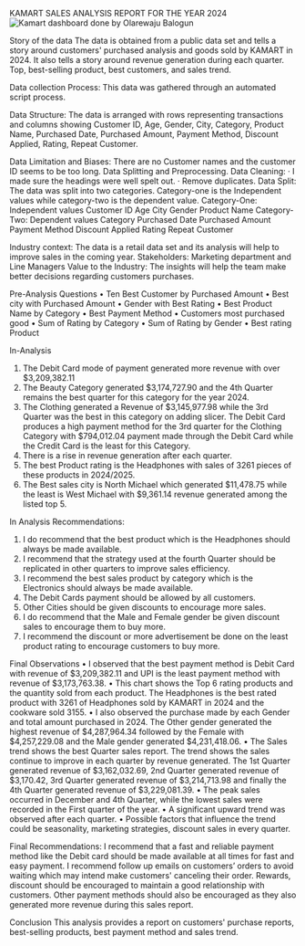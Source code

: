 KAMART SALES ANALYSIS REPORT FOR THE YEAR 2024
![Kamart dashboard done by Olarewaju Balogun](https://github.com/user-attachments/assets/9d4c1da0-ebb8-4eea-9332-bd98f4a2cfda)

Story of the data
The data is obtained from a public data set and tells a story around customers' purchased analysis and goods sold by KAMART in 2024. It also tells a story around revenue generation during each quarter. Top, best-selling product, best customers, and sales trend. 
 
Data collection Process: This data was gathered through an automated script process.

Data Structure: The data is arranged with rows representing transactions and columns showing Customer ID, Age, Gender, City, Category, Product Name, Purchased Date, Purchased Amount, Payment Method, Discount Applied, Rating, Repeat Customer.

Data Limitation and Biases: There are no Customer names and the customer ID seems to be too long.
Data Splitting and Preprocessing.
Data Cleaning:
· I made sure the headings were well spelt out.
· Remove duplicates.
Data Split: The data was split into two categories. Category-one is the Independent values while category-two is the dependent value.
Category-One: Independent values
Customer ID
Age
City
Gender
Product Name
Category-Two: Dependent values
Category
Purchased Date
Purchased Amount
Payment Method
Discount Applied
Rating
Repeat Customer

 
Industry context: The data is a retail data set and its analysis will help to improve sales in the coming year.
Stakeholders: Marketing department and Line Managers
Value to the Industry: The insights will help the team make better decisions regarding customers purchases.
 
Pre-Analysis Questions
•	Ten Best Customer by Purchased Amount
•	Best city with Purchased Amount
•	Gender with Best Rating
•	Best Product Name by Category
•	Best Payment Method
•	Customers most purchased good
•	Sum of Rating by Category
•	Sum of Rating by Gender
•	Best rating Product

In-Analysis
1. The Debit Card mode of payment generated more revenue with over $3,209,382.11
2. The Beauty Category generated $3,174,727.90 and the 4th Quarter remains the best quarter for this category for the year 2024.
3. The Clothing generated a Revenue of $3,145,977.98 while the 3rd Quarter was the best in this category on adding slicer. The Debit Card produces a high payment method for the 3rd quarter for the Clothing Category with $794,012.04 payment made through the Debit Card while the Credit Card is the least for this Category.
4. There is a rise in revenue generation after each quarter.
5. The best Product rating is the Headphones with sales of 3261 pieces of these products in 2024/2025.
6. The Best sales city is North Michael which generated $11,478.75 while the least is West Michael with $9,361.14 revenue generated among the listed top 5.

In Analysis Recommendations:
1. I do recommend that the best product which is the Headphones should always be made available.
2. I recommend that the strategy used at the fourth Quarter should be replicated in other quarters to improve sales efficiency.
3. I recommend the best sales product by category which is the Electronics should always be made available.
4. The Debit Cards payment should be allowed by all customers.
5. Other Cities should be given discounts to encourage more sales.
6. I do recommend that the Male and Female gender be given discount sales to encourage them to buy more.
7. I recommend the discount or more advertisement be done on the least product rating to encourage customers to buy more.

 Final Observations
•	I observed that the best payment method is Debit Card with revenue of $3,209,382.11 and UPI is the least payment method with revenue of $3,173,763.38.
•	This chart shows the Top 6 rating products and the quantity sold from each product. The Headphones is the best rated product with 3261 of Headphones sold by KAMART in 2024 and the cookware sold 3155.
•	I also observed the purchase made by each Gender and total amount purchased in 2024. The Other gender generated the highest revenue of $4,287,964.34 followed by the Female with $4,257,229.08 and the Male gender generated $4,231,418.06.
•	The Sales trend shows the best Quarter sales report. The trend shows the sales continue to improve in each quarter by revenue generated. The 1st Quarter generated revenue of $3,162,032.69, 2nd Quarter generated revenue of $3,170.42, 3rd Quarter generated revenue of $3,214,713.98 and finally the 4th Quarter generated revenue of $3,229,081.39.
•	The peak sales occurred in December and 4th Quarter, while the lowest sales were recorded in the First quarter of the year.
•	A significant upward trend was observed after each quarter.
•	Possible factors that influence the trend could be seasonality, marketing strategies, discount sales in every quarter.

Final Recommendations:
I recommend that a fast and reliable payment method like the Debit card should be made available at all times for fast and easy payment. I recommend follow up emails on customers’ orders to avoid waiting which may intend make customers' canceling their order.
Rewards, discount should be encouraged to maintain a good relationship with customers.
Other payment methods should also be encouraged as they also generated more revenue during this sales report.

Conclusion 
This analysis provides a report on customers' purchase reports, best-selling products, best payment method and sales trend.
